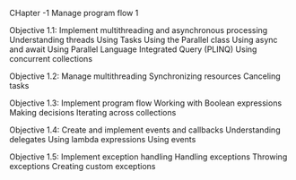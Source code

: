 CHapter -1  Manage program flow 1

Objective 1.1: Implement multithreading and
asynchronous processing
Understanding threads 
Using Tasks 
Using the Parallel class 
Using async and await 
Using Parallel Language Integrated Query (PLINQ) 
Using concurrent collections 

Objective 1.2: Manage multithreading
Synchronizing resources 
Canceling tasks 

Objective 1.3: Implement program flow
Working with Boolean expressions
Making decisions 
Iterating across collections 

Objective 1.4: Create and implement events and callbacks
Understanding delegates 
Using lambda expressions 
Using events

Objective 1.5: Implement exception handling
Handling exceptions 
Throwing exceptions 
Creating custom exceptions

